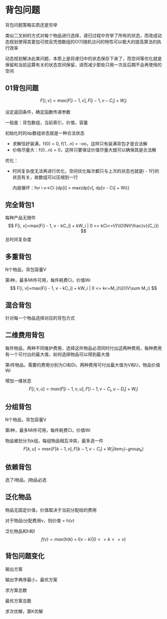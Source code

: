 # 背包问题

背包问题策略实质还是穷举

类似二叉树的方式对每个物品进行选择，递归过程中穷举了所有的状态，而改成动态规划使得其更加可控且凭借数组的O(1)随机访问的特性可以极大的提高算法的执行效率

动态规划解决此类问题，本质上是将递归中的状态保存下来了，而空间等优化就是保留和当前运算有关的状态空间保留，进而减少那些只用一次且后期不会再使用的空间

## 01背包问题

$$
F[i, v] = max(F[i − 1, v], F[i − 1, v − C_i ] + W_i)
$$

设定返回条件，确定函数传递参数

一般是：背包数组，当前索引，价值，容量

初始化时的dp数组状态就是一种合法状态

- 求解恰好装满，f(0) = 0, f(1...n) = -oo，这样只有装满背包才是合法解
- 价格尽量大：f(0...n) = 0，这样只要保证价值尽量大就可以确保其是合法解

优化：

- 时间复杂度无法再进行优化，空间优化每次都只与上次的状态也就是i - 1行的状态有关，故数组可以压缩到一行

    内层循环：for i v->Ci {dp[i] = max(dp[v], dp[v - Ci] + Wi)}

## 完全背包1

每种产品无限件
$$
F[i, v]=max(F[i - 1, v - kC_i] + kW_i | 0 <= kCi<=V)\\O(NV\frac{v}{C_i})
$$
总时间复杂度

## 多重背包

N个物品，背包容量V

第i种，最多Mi件可用，每件耗费Ci，价值Wi
$$
F[i, v]=max(F[i - 1, v - kC_i] + kW_i | 0 <= k<=M_i)\\O(V\sum M_i)
$$

## 混合背包

针对每一个物品选择对应的背包方式

## 二维费用背包

每件物品，两种不同维护费用，选择这件物品必须同时付出这两种费用，每种费用有一个可付出的最大值，如何选择物品可以得到最大值

第i件物品，需要的费用分别为Ci和Di，两种费用可付出最大值为V和U，物品价值Wi

增加一维状态
$$
F[i, v, u]=max(F[i - 1, v, u], F[i - 1, v - C_i, u - D_i] + W_i)
$$

## 分组背包

N个物品，背包容量V

第i种，最多Mi件可用，每件耗费Ci，价值Wi

物品被划分为k组，每组物品相互冲突，最多选一件
$$
F[k, u]=max(F[k - 1, v], F[k - 1, v - C_i] + W_i | item_i(- group_k)
$$

## 依赖背包

选了i物品，j物品必选

## 泛化物品

物品无固定价值，价值取决于当前分配给的费用

对于物品i分配费用v，则价值 = h(v)

泛化物品和h和l
$$
f(v) = max(h(k) + l(v - k) | 0 <= k <= v)
$$

## 背包问题变化

输出方案

输出字典序最小，最优方案

求方案总数

最优方案总数

求次优解，第K优解